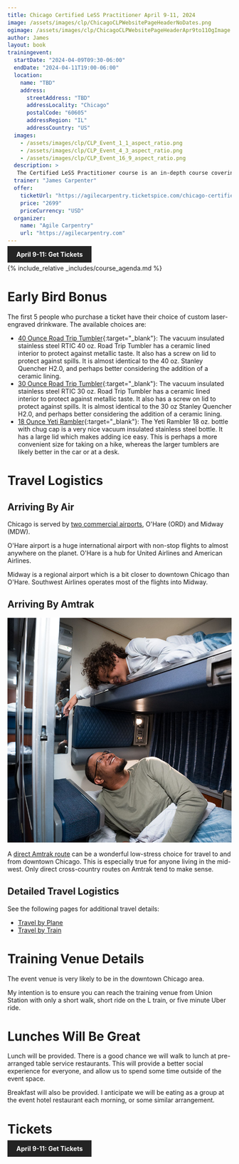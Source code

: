 ```yaml
---
title: Chicago Certified LeSS Practitioner April 9-11, 2024
image: /assets/images/clp/ChicagoCLPWebsitePageHeaderNoDates.png
ogimage: /assets/images/clp/ChicagoCLPWebsitePageHeaderApr9to11OgImage.png
author: James
layout: book
trainingevent:
  startDate: "2024-04-09T09:30-06:00"
  endDate: "2024-04-11T19:00-06:00"
  location:
    name: "TBD"
    address:
      streetAddress: "TBD"
      addressLocality: "Chicago"
      postalCode: "60605"
      addressRegion: "IL"
      addressCountry: "US"
  images:
    - /assets/images/clp/CLP_Event_1_1_aspect_ratio.png
    - /assets/images/clp/CLP_Event_4_3_aspect_ratio.png
    - /assets/images/clp/CLP_Event_16_9_aspect_ratio.png
  description: >
   The Certified LeSS Practitioner course is an in-depth course covering the LeSS principles, framework and rules, and guides. It provides essential information for adopting and improving LeSS to your product development group. The course contains an overview of LeSS, stories on LeSS adoptions, exercises and extensive LeSS Q&A to ensure we discuss the topics most of interest to the participants.
  trainer: "James Carpenter"
  offer:
    ticketUrl: "https://agilecarpentry.ticketspice.com/chicago-certified-less-practitioner-workshop-early-2024"
    price: "2699"
    priceCurrency: "USD"
  organizer:
    name: "Agile Carpentry"
    url: "https://agilecarpentry.com"
---
```


<a class="wx-button" href="https://agilecarpentry.ticketspice.com/chicago-certified-less-practitioner-workshop-early-2024" style="background:rgba(36,36,36,1);color:white;padding:10px 20px;text-decoration:none;font-weight:bold;" target="_blank">April 9-11: Get Tickets</a>

{% include_relative _includes/course_agenda.md %}

# Early Bird Bonus

The first 5 people who purchase a ticket have their choice of custom laser-engraved drinkware. The available choices are:

* [40 Ounce Road Trip Tumbler](https://rticoutdoors.com/Road-Trip-Tumbler?size=40oz&color=Storm){:target="_blank"}: The vacuum insulated stainless steel RTIC 40 oz. Road Trip Tumbler has a ceramic lined interior to protect against metallic taste. It also has a screw on lid to protect against spills. It is almost identical to the 40 oz. Stanley Quencher H2.0, and perhaps better considering the addition of a ceramic lining.
* [30 Ounce Road Trip Tumbler](https://rticoutdoors.com/Road-Trip-Tumbler?size=30oz&color=Storm){:target="_blank"}: The vacuum insulated stainless steel RTIC 30 oz. Road Trip Tumbler has a ceramic lined interior to protect against metallic taste. It also has a screw on lid to protect against spills. It is almost identical to the 30 oz Stanley Quencher H2.0, and perhaps better considering the addition of a ceramic lining.
* [18 Ounce Yeti Rambler](https://www.yeti.com/drinkware/bottles/21071060021.html){:target="_blank"}: The Yeti Rambler 18 oz. bottle with chug cap is a very nice vacuum insulated stainless steel bottle. It has a large lid which makes adding ice easy. This is perhaps a more convenient size for taking on a hike, whereas the larger tumblers are likely better in the car or at a desk.


# Travel Logistics

## Arriving By Air

Chicago is served by [two commercial airports]({{site.url}}{{site.baseurl}}/clp/chi/plane), O'Hare (ORD) and Midway (MDW). 

O'Hare airport is a huge international airport with non-stop flights to almost anywhere on the planet. O'Hare is a hub for United Airlines and American Airlines.

Midway is a regional airport which is a bit closer to downtown Chicago than O'Hare. Southwest Airlines operates most of the flights into Midway.


## Arriving By Amtrak

![Roomette](/assets/images/clp/amtrak_roomette.jpg)

A [direct Amtrak route]({{site.url}}{{site.baseurl}}/clp/chi/train) can be a wonderful low-stress choice for travel to and from downtown Chicago. This is especially true for anyone living in the mid-west. Only direct cross-country routes on Amtrak tend to make sense.

## Detailed Travel Logistics

See the following pages for additional travel details:
* [Travel by Plane]({{site.url}}{{site.baseurl}}/clp/chi/plane)
* [Travel by Train]({{site.url}}{{site.baseurl}}/clp/chi/train)


# Training Venue Details

The event venue is very likely to be in the downtown Chicago area.

My intention is to ensure you can reach the training venue from Union Station with only a short walk, short ride on the L train, or five minute Uber ride.


# Lunches Will Be Great

Lunch will be provided. There is a good chance we will walk to lunch at pre-arranged table service restaurants. This will provide a better social experience for everyone, and allow us to spend some time outside of the event space.

Breakfast will also be provided. I anticipate we will be eating as a group at the event hotel restaurant each morning, or some similar arrangement.

# Tickets

<a class="wx-button" href="https://agilecarpentry.ticketspice.com/chicago-certified-less-practitioner-workshop-early-2024" style="background:rgba(36,36,36,1);color:white;padding:10px 20px;text-decoration:none;font-weight:bold;" target="_blank">April 9-11: Get Tickets</a>




